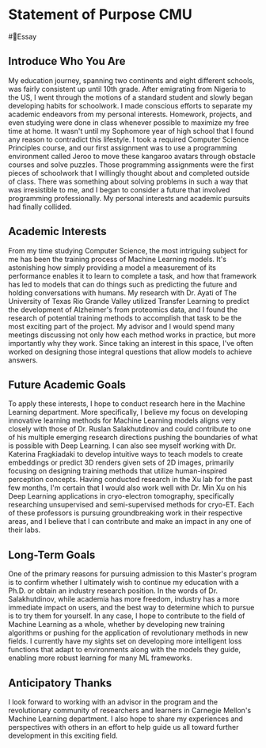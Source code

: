 # Statement of Purpose CMU
#📝Essay


## Introduce Who You Are

My education journey, spanning two continents and eight different schools, was fairly consistent up until 10th grade. After emigrating from Nigeria to the US, I went through the motions of a standard student and slowly began developing habits for schoolwork. I made conscious efforts to separate my academic endeavors from my personal interests. Homework, projects, and even studying were done in class whenever possible to maximize my free time at home. It wasn't until my Sophomore year of high school that I found any reason to contradict this lifestyle. I took a required Computer Science Principles course, and our first assignment was to use a programming environment called Jeroo to move these kangaroo avatars through obstacle courses and solve puzzles. Those programming assignments were the first pieces of schoolwork that I willingly thought about and completed outside of class. There was something about solving problems in such a way that was irresistible to me, and I began to consider a future that involved programming professionally. My personal interests and academic pursuits had finally collided.

## Academic Interests

From my time studying Computer Science, the most intriguing subject for me has been the training process of Machine Learning models. It's astonishing how simply providing a model a measurement of its performance enables it to learn to complete a task, and how that framework has led to models that can do things such as predicting the future and holding conversations with humans. My research with Dr. Ayati of The University of Texas Rio Grande Valley utilized Transfer Learning to predict the development of Alzheimer's from proteomics data, and I found the research of potential training methods to accomplish that task to be the most exciting part of the project. My advisor and I would spend many meetings discussing not only how each method works in practice, but more importantly why they work. Since taking an interest in this space, I've often worked on designing those integral questions that allow models to achieve answers.

## Future Academic Goals

To apply these interests, I hope to conduct research here in the Machine Learning department. More specifically, I believe my focus on developing innovative learning methods for Machine Learning models aligns very closely with those of Dr. Ruslan Salakhutdinov and could contribute to one of his multiple emerging research directions pushing the boundaries of what is possible with Deep Learning. I can also see myself working with Dr. Katerina Fragkiadaki to develop intuitive ways to teach models to create embeddings or predict 3D renders given sets of 2D images, primarily focusing on designing training methods that utilize human-inspired perception concepts. Having conducted research in the Xu lab for the past few months, I'm certain that I would also work well with Dr. Min Xu on his Deep Learning applications in cryo-electron tomography, specifically researching unsupervised and semi-supervised methods for cryo-ET. Each of these professors is pursuing groundbreaking work in their respective areas, and I believe that I can contribute and make an impact in any one of their labs.

## Long-Term Goals

One of the primary reasons for pursuing admission to this Master's program is to confirm whether I ultimately wish to continue my education with a Ph.D. or obtain an industry research position. In the words of Dr. Salakhutdinov, while academia has more freedom, industry has a more immediate impact on users, and the best way to determine which to pursue is to try them for yourself. In any case, I hope to contribute to the field of Machine Learning as a whole, whether by developing new training algorithms or pushing for the application of revolutionary methods in new fields. I currently have my sights set on developing more intelligent loss functions that adapt to environments along with the models they guide, enabling more robust learning for many ML frameworks.

## Anticipatory Thanks

I look forward to working with an advisor in the program and the revolutionary community of researchers and learners in Carnegie Mellon's Machine Learning department. I also hope to share my experiences and perspectives with others in an effort to help guide us all toward further development in this exciting field.